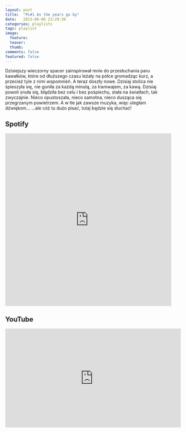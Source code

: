 ```yaml
---
layout: post
title:  "PL#1 As the years go by"
date:   2013-08-06 23:29:36
categories: playlists
tags: playlist
image:
  feature: 
  teaser:
  thumb:
comments: false
featured: false
---
```

Dzisiejszy wieczorny spacer zainspirował mnie do przesłuchania paru kawałków, 
które od dłuższego czasu leżały na półce gromadząc kurz, a przecież tyle z nimi wspomnień. A teraz doszły nowe. 
Dzisiaj stolica nie śpieszyła się, nie goniła za każdą minutą, za tramwajem, za kawą. 
Dzisiaj powoli snuła się, błądziła bez celu i bez pośpiechu, stała na światłach, tak zwyczajnie. 
Nieco opustoszała, nieco samotna, nieco dusząca się przegrzanym powietrzem. A w tle jak zawsze muzyka, więc uległam dźwiękom...
...ale cóż tu dużo pisać, tutaj będzie się słuchać!

## Spotify
<iframe src="https://embed.spotify.com/?uri=spotify%3Auser%3A1173952261%3Aplaylist%3A32Y4igkpzSVzzk8Tp6OGQD&theme=white" 
  width="530" 
  height="550" 
  frameborder="0" 
  allowtransparency="true">
</iframe>

## YouTube
<iframe width="560" height="315" src="https://www.youtube.com/embed/videoseries?list=PLynJw3Ptj9lFx03cBSuu4vm0KB1xitPE7" frameborder="0"></iframe>


